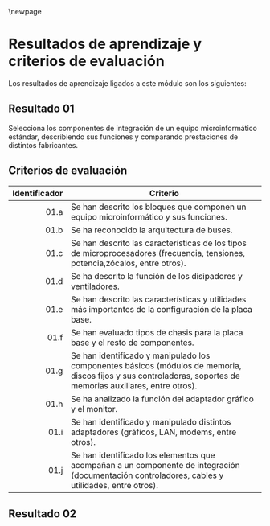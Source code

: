 
\newpage

# Resultados de aprendizaje y criterios de evaluación

Los resultados de aprendizaje ligados a este módulo son los siguientes:

## Resultado 01

Selecciona los componentes de integración de un equipo microinformático estándar, describiendo sus funciones y comparando prestaciones de distintos fabricantes.

## Criterios de evaluación

| Identificador | Criterio  |
| -: |-----------|
| 01.a          | Se han descrito los bloques que componen un equipo microinformático y sus funciones.|                   
| 01.b          | Se ha reconocido la arquitectura de buses.|
| 01.c          | Se han descrito las características de los tipos de microprocesadores (frecuencia, tensiones, potencia,zócalos, entre otros). |
| 01.d          | Se ha descrito la función de los disipadores y ventiladores.|
| 01.e          | Se han descrito las características y utilidades más importantes de la configuración de la placa base. |
| 01.f          | Se han evaluado tipos de chasis para la placa base y el resto de componentes.|
| 01.g          | Se han identificado y manipulado los componentes básicos (módulos de memoria, discos fijos y sus controladoras, soportes de memorias auxiliares, entre otros).|
| 01.h          | Se ha analizado la función del adaptador gráfico y el monitor.|
| 01.i          | Se han identificado y manipulado distintos adaptadores (gráficos, LAN, modems, entre otros).|
| 01.j          | Se han identificado los elementos que acompañan a un componente de integración (documentación controladores, cables y utilidades, entre otros).|

## Resultado 02

